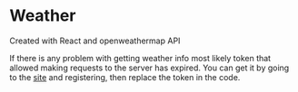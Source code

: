 # Weather
Created with React and openweathermap API

If there is any problem with getting weather info most likely token that allowed making requests to the server has expired.
You can get it by going to the [site](https://openweathermap.org/) and registering, then replace the token in the code.
